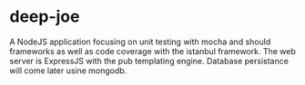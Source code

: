 # deep-joe
A NodeJS application focusing on unit testing with mocha and should frameworks as well as code coverage with the istanbul framework. The web server is ExpressJS with the pub templating engine. Database persistance will come later usine mongodb.

